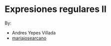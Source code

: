 # Expresiones regulares II
By:
- Andres Yepes Villada
- [mariajosearcano](https://github.com/mariajosearcano)
